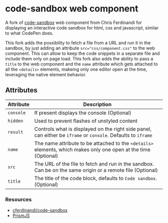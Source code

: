 # code-sandbox web component

A fork of [code-sandbox](https://gist.github.com/cferdinandi/df9c95ae5f5ebcddf2ab85bb2805ff07) web component from Chris Ferdinandi for displaying an interactive code sandbox for html, css and javascript, similar to what CodePen does. 

This fork adds the possibility to fetch a file from a URL and run it in the sandbox, by just adding an attribute `src="css/component.css"` to the web component. This can allow to keep the code snippets in a separate file and include them only on page load. This fork also adds the ability to pass a `title` to the web component and the `name` attribute which gets attached to all the `<details>` elements, makeing only one editor open at the time, leveraging the native element behavior.

## Attributes

| Attribute | Description                                                                                                     |
| --------- | --------------------------------------------------------------------------------------------------------------- |
| `console`    | If present displays the console (Optional) |
| `hidden`     | Used to prevent flashes of unstyled content      |
| `result`     | Controls what is displayed on the right side panel, can either be `iframe` or `console`. Defaults to `iframe`     |
| `name`    | The name attribute to be attached to the `<details>` elements, which makes only one open at the time (Optional) |
| `src`     | The URL of the file to fetch and run in the sandbox. Can be on the same origin or a remote file (Optional)      |
| `title`   | The title of the code block, defaults to `Code sandbox`. (Optional)                                             |


### Resources

- [cferdinandi/code-sandbox](https://gist.github.com/cferdinandi/df9c95ae5f5ebcddf2ab85bb2805ff07)
- [PrismJS](https://prismjs.com/)
